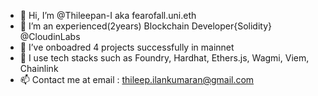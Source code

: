 - 👋 Hi, I’m @Thileepan-I aka fearofall.uni.eth
- 👀 I’m an experienced(2years) Blockchain Developer{Solidity} @CloudinLabs
- 🌱 I’ve onboadred 4 projects successfully in mainnet
- 💞️ I use tech stacks such as Foundry, Hardhat, Ethers.js, Wagmi, Viem, Chainlink
- 📫 Contact me at email : thileep.ilankumaran@gmail.com

<!---
Thileepan-Ilankumaran/Thileepan-Ilankumaran is a ✨ special ✨ repository because its `README.md` (this file) appears on your GitHub profile.
You can click the Preview link to take a look at your changes.
--->
